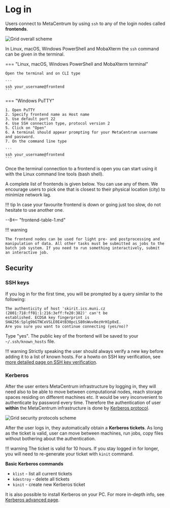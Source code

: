 # Log in

Users connect to MetaCentrum by using `ssh` to any of the login nodes called **frontends**.

![Grid overall scheme](grid-overall-scheme.jpg)

In Linux, macOS, Windows PowerShell and MobaXterm the `ssh` command can be given in the terminal.

=== "Linux, macOS, Windows PowerShell and MobaXterm terminal"

    Open the terminal and on CLI type

    ```
    ssh your_username@frontend
    ```

=== "Windows PuTTY"

    1. Open PuTTY
    2. Specify frontend name as Host name
    3. Use default port 22
    4. Use SSH connection type, protocol version 2
    5. Click on "Open"
    6. A terminal should appear prompting for your MetaCentrum username and password.
    7. On the command line type

    ```
    ssh your_username@frontend
    ```

Once the terminal connection to a frontend is open you can start using it with the Linux command line tools (bash shell).

A complete list of frontends is given below. You can use any of them. We encourage users to pick one that is closest to their physical location (city) to minimize network lag.

!!! tip
    In case your favourite frontend is down or going just too slow, do not hesitate to use another one.   

--8<-- "frontend-table-1.md"

!!! warning

    The frontend nodes can be used for light pre- and postprocessing and manipulation of data. All other tasks must be submitted as jobs to the batch job system. If you need to run something interactively, submit an interactive job.

## Security

### SSH keys

If you log in for the first time, you will be prompted by a query similar to the following:

    The authenticity of host 'skirit.ics.muni.cz (2001:718:ff01:1:216:3eff:fe20:382)' can't be
    established. ECDSA key fingerprint is SHA256:Splg9bGTNCeVSLE0E4tB30pcLS80sWuv0ezHrH1p0xE.
    Are you sure you want to continue connecting (yes/no)?

Type "yes". The public key of the frontend will be saved to your `~/.ssh/known_hosts` file.

!!! warning
    Strictly speaking the user should always verify a new key before adding it to a list of known hosts. For a howto on SSH key verification, see [more detailed page on SSH key verification](/access/connect-auth/).

### Kerberos 

After the user enters MetaCentrum infrastructure by logging in, they will need also to be able to move between computational nodes, reach storage spaces residing on different machines etc. It would be very inconvenient to authenticate by password every time. Therefore the authentication of user **within** the MetaCentrum infrastructure is done by [Kerberos protocol](https://en.wikipedia.org/wiki/Kerberos_(protocol)).

![Grid security protocols scheme](grid-ssh-kerberos.jpg)

After the user logs in, they automatically obtain a **Kerberos tickets**. As long as the ticket is valid, user can move between machines, run jobs, copy files without bothering about the authentication.

!!! warning
    The ticket is valid for 10 hours. If you stay logged in for longer, you will need to re-generate your ticket with `kinit` command.

**Basic Kerberos commands**

- `klist`  - list all current tickets
- `kdestroy` -  delete all tickets
- `kinit` - create new Kerberos ticket

It is also possible to install Kerberos on your PC. For more in-depth info, see [Kerberos advanced page](/access/kerberos).
